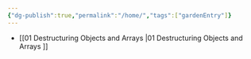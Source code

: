 ```yaml
---
{"dg-publish":true,"permalink":"/home/","tags":["gardenEntry"]}
---
```


- [[01 Destructuring Objects and Arrays \|01 Destructuring Objects and Arrays ]]
